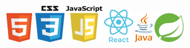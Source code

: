 <!-- - 👋 Hi, I’m @GitUserVivek
- 👀 Interested To learn Programming Languages 
- 💻 Looking For Job Opportunity
 --> 
 <center>
<span>
 <img  height="80px" width="80px"  src="https://github.com/GitUserVivek/GitUserVivek/blob/main/html.png" />
</span>  
<span>
 <img  height="100px" width="80px"  src="https://github.com/GitUserVivek/GitUserVivek/blob/main/css.png" />
</span>  
<span>
 <img  height="100px" width="100px"  src="https://github.com/GitUserVivek/GitUserVivek/blob/main/javascript.png" />
</span> 
<span>
 <img  height="90px" width="80px"  src="https://github.com/GitUserVivek/GitUserVivek/blob/main/react.png" />
</span>  
<span>
 <img  height="80px" width="50px"  src="https://github.com/GitUserVivek/GitUserVivek/blob/main/java.png" /> 
</span>
<span>
 <img  height="80px" width="80px"  src="https://github.com/GitUserVivek/GitUserVivek/blob/main/spring.png" /> 
 </span>
</center>
